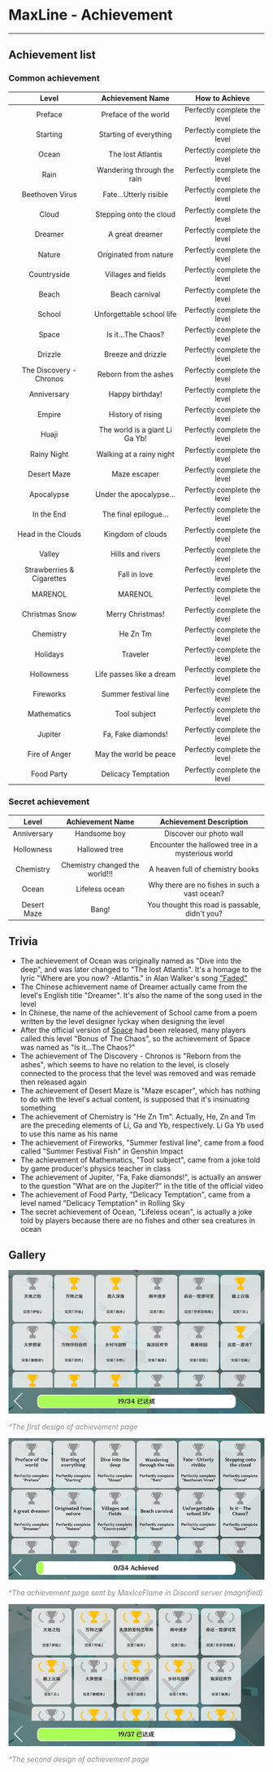 # MaxLine - Achievement
*****
## Achievement list
### Common achievement
|           Level           |        Achievement Name        |        How to Achieve        |
|:-------------------------:|:------------------------------:|:----------------------------:|
|          Preface          |      Preface of the world      | Perfectly complete the level |
|         Starting          |     Starting of everything     | Perfectly complete the level |
|           Ocean           |       The lost Atlantis        | Perfectly complete the level |
|           Rain            |   Wandering through the rain   | Perfectly complete the level |
|      Beethoven Virus      |      Fate…Utterly risible      | Perfectly complete the level |
|           Cloud           |    Stepping onto the cloud     | Perfectly complete the level |
|          Dreamer          |        A great dreamer         | Perfectly complete the level |
|          Nature           |     Originated from nature     | Perfectly complete the level |
|        Countryside        |      Villages and fields       | Perfectly complete the level |
|           Beach           |         Beach carnival         | Perfectly complete the level |
|          School           |   Unforgettable school life    | Perfectly complete the level |
|           Space           |        Is it…The Chaos?        | Perfectly complete the level |
|          Drizzle          |       Breeze and drizzle       | Perfectly complete the level |
|  The Discovery - Chronos  |     Reborn from the ashes      | Perfectly complete the level |
|        Anniversary        |        Happy birthday!         | Perfectly complete the level |
|          Empire           |       History of rising        | Perfectly complete the level |
|           Huaji           | The world is a giant Li Ga Yb! | Perfectly complete the level |
|        Rainy Night        |    Walking at a rainy night    | Perfectly complete the level |
|        Desert Maze        |          Maze escaper          | Perfectly complete the level |
|        Apocalypse         |     Under the apocalypse…      | Perfectly complete the level |
|        In the End         |      The final epilogue…       | Perfectly complete the level |
|    Head in the Clouds     |       Kingdom of clouds        | Perfectly complete the level |
|          Valley           |        Hills and rivers        | Perfectly complete the level |
| Strawberries & Cigarettes |          Fall in love          | Perfectly complete the level |
|          MARENOL          |            MARENOL             | Perfectly complete the level |
|      Christmas Snow       |        Merry Christmas!        | Perfectly complete the level |
|         Chemistry         |            He Zn Tm            | Perfectly complete the level |
|         Holidays          |            Traveler            | Perfectly complete the level |
|        Hollowness         |    Life passes like a dream    | Perfectly complete the level |
|         Fireworks         |      Summer festival line      | Perfectly complete the level |
|        Mathematics        |          Tool subject          | Perfectly complete the level |
|          Jupiter          |       Fa, Fake diamonds!       | Perfectly complete the level |
|       Fire of Anger       |     May the world be peace     | Perfectly complete the level |
|        Food Party         |      Delicacy Temptation       | Perfectly complete the level |

### Secret achievement
|    Level    |        Achievement Name        |              Achievement Description              |
|:-----------:|:------------------------------:|:-------------------------------------------------:|
| Anniversary |          Handsome boy          |              Discover our photo wall              |
| Hollowness  |         Hallowed tree          | Encounter the hallowed tree in a mysterious world |
|  Chemistry  | Chemistry changed the world!!! |         A heaven full of chemistry books          |
|    Ocean    |         Lifeless ocean         |   Why there are no fishes in such a vast ocean?   |
| Desert Maze |             Bang!              |  You thought this road is passable, didn't you?   |

## Trivia
* The achievement of Ocean was originally named as "Dive into the deep", and was later changed to "The lost Atlantis". It's a homage to the lyric "Where are you now? -Atlantis." in Alan Walker's song ["Faded"](https://music.163.com/#/song?id=36990266)
* The Chinese achievement name of Dreamer actually came from the level's English title "Dreamer". It's also the name of the song used in the level
* In Chinese, the name of the achievement of School came from a poem written by the level designer lyckay when designing the level
* After the official version of [Space](https://www.bilibili.com/video/BV1Ex4y117sm) had been released, many players called this level "Bonus of The Chaos", so the achievement of Space was named as "Is it…The Chaos?"
* The achievement of The Discovery - Chronos is "Reborn from the ashes", which seems to have no relation to the level, is closely connected to the process that the level was removed and was remade then released again
* The achievement of Desert Maze is "Maze escaper", which has nothing to do with the level's actual content, is supposed that it's insinuating something
* The achievement of Chemistry is "He Zn Tm". Actually, He, Zn and Tm are the preceding elements of Li, Ga and Yb, respectively. Li Ga Yb used to use this name as his name
* The achievement of Fireworks, "Summer festival line", came from a food called "Summer Festival Fish" in Genshin Impact
* The achievement of Mathematics, "Tool subject", came from a joke told by game producer's physics teacher in class
* The achievement of Jupiter, "Fa, Fake diamonds!", is actually an answer to the question "What are on the Jupiter?" in the title of the official video
* The achievement of Food Party, "Delicacy Temptation", came from a level named "Delicacy Temptation" in Rolling Sky
* The secret achievement of Ocean, "Lifeless ocean", is actually a joke told by players because there are no fishes and other sea creatures in ocean

## Gallery
![achievement1](img/achievement1.png)
<body>
    <span style="color: #888888; ">
        <i>
            ^The first design of achievement page
        </i>
    </span>
</body>

![achievement2](img/achievement2.png)
<body>
    <span style="color: #888888; ">
        <i>
            ^The achievement page sent by MaxIceFlame in Discord server (magnified)
        </i>
    </span>
</body>

![achievement3](img/achievement3.jpg)
<body>
    <span style="color: #888888; ">
        <i>
            ^The second design of achievement page
        </i>
    </span>
</body>